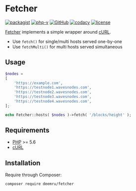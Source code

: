 # Fetcher

[![packagist](https://img.shields.io/packagist/v/deemru/fetcher.svg)](https://packagist.org/packages/deemru/fetcher) [![php-v](https://img.shields.io/packagist/php-v/deemru/fetcher.svg)](https://packagist.org/packages/deemru/fetcher)   [![GitHub](https://img.shields.io/github/actions/workflow/status/deemru/Fetcher/php.yml?label=github%20actions)](https://github.com/deemru/Fetcher/actions/workflows/php.yml) [![codacy](https://img.shields.io/codacy/grade/4f8397f3ef094012a7f3ebad898999e0.svg?label=codacy)](https://app.codacy.com/gh/deemru/Fetcher/files) [![license](https://img.shields.io/packagist/l/deemru/fetcher.svg)](https://packagist.org/packages/deemru/fetcher)

[Fetcher](https://github.com/deemru/Fetcher) implements a simple wrapper around [cURL](https://www.php.net/manual/book.curl.php).

- Use `fetch()` for single/multi hosts served one-by-one
- Use `fetchMulti()` for multi hosts served simultaneous

## Usage

```php
$nodes =
[
    'https://example.com',
    'https://testnode1.wavesnodes.com',
    'https://testnode2.wavesnodes.com',
    'https://testnode3.wavesnodes.com',
    'https://testnode4.wavesnodes.com',
];

echo Fetcher::hosts( $nodes )->fetch( '/blocks/height' );
```

## Requirements

- [PHP](http://php.net) >= 5.6
- [cURL](https://www.php.net/manual/book.curl.php)

## Installation

Require through Composer:

```bash
composer require deemru/fetcher
```
